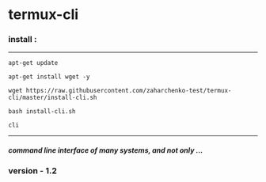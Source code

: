 # termux-cli

### install :

<hr />

    apt-get update

    apt-get install wget -y

    wget https://raw.githubusercontent.com/zaharchenko-test/termux-cli/master/install-cli.sh

    bash install-cli.sh

    cli

<hr />

##### command line interface of many systems, and not only ...

### version - 1.2
